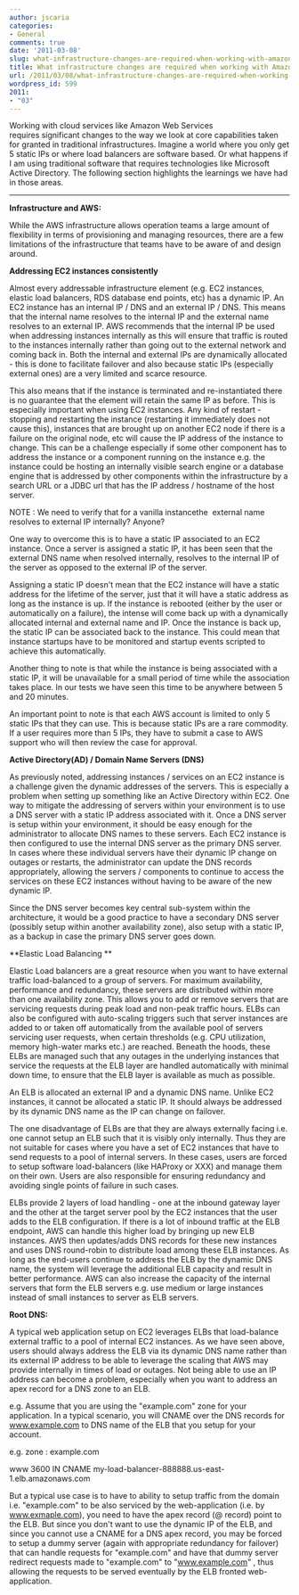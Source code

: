 ```yaml
---
author: jscaria
categories:
- General
comments: true
date: '2011-03-08'
slug: what-infrastructure-changes-are-required-when-working-with-amazon-web-services
title: What infrastructure changes are required when working with Amazon Web Services?
url: /2011/03/08/what-infrastructure-changes-are-required-when-working-with-amazon-web-services/index.html
wordpress_id: 599
2011:
- "03"
---
```



Working with cloud services like Amazon Web Services requires significant changes to the way we look at core capabilities taken for granted in traditional infrastructures. Imagine a world where you only get 5 static IPs or where load balancers are software based. Or what happens if I am using traditional software that requires technologies like Microsoft Active Directory. The following section highlights the learnings we have had in those areas.




** **




**Infrastructure and AWS:**




While the AWS infrastructure allows operation teams a large amount of flexibility in terms of provisioning and managing resources, there are a few limitations of the infrastructure that teams have to be aware of and design around.







**Addressing EC2 instances consistently**




Almost every addressable infrastructure element (e.g. EC2 instances, elastic load balancers, RDS database end points, etc) has a dynamic IP. An EC2 instance has an internal IP / DNS and an external IP / DNS. This means that the internal name resolves to the internal IP and the external name resolves to an external IP. AWS recommends that the internal IP be used when addressing instances internally as this will ensure that traffic is routed to the instances internally rather than going out to the external network and coming back in. Both the internal and external IPs are dynamically allocated - this is done to facilitate failover and also because static IPs (especially external ones) are a very limited and scarce resource.







This also means that if the instance is terminated and re-instantiated there is no guarantee that the element will retain the same IP as before. This is especially important when using EC2 instances. Any kind of restart - stopping and restarting the instance (restarting it immediately does not cause this), instances that are brought up on another EC2 node if there is a failure on the original node, etc will cause the IP address of the instance to change. This can be a challenge especially if some other component has to address the instance or a component running on the instance e.g. the instance could be hosting an internally visible search engine or a database engine that is addressed by other components within the infrastructure by a search URL or a JDBC url that has the IP address / hostname of the host server.







NOTE : We need to verify that for a vanilla instancethe  external name resolves to external IP internally? Anyone?







One way to overcome this is to have a static IP associated to an EC2 instance. Once a server is assigned a static IP, it has been seen that the external DNS name when resolved internally, resolves to the internal IP of the server as opposed to the external IP of the server.







Assigning a static IP doesn't mean that the EC2 instance will have a static address for the lifetime of the server, just that it will have a static address as long as the instance is up. If the instance is rebooted (either by the user or automatically on a failure), the intense will come back up with a dynamically allocated internal and external name and IP. Once the instance is back up, the static IP can be associated back to the instance. This could mean that instance startups have to be monitored and startup events scripted to achieve this automatically.







Another thing to note is that while the instance is being associated with a static IP, it will be unavailable for a small period of time while the association takes place. In our tests we have seen this time to be anywhere between 5 and 20 minutes.







An important point to note is that each AWS account is limited to only 5 static IPs that they can use. This is because static IPs are a rare commodity. If a user requires more than 5 IPs, they have to submit a case to AWS support who will then review the case for approval.







**Active Directory(AD) / Domain Name Servers (DNS)**




As previously noted, addressing instances / services on an EC2 instance is a challenge given the dynamic addresses of the servers. This is especially a problem when setting up something like an Active Directory within EC2. One way to mitigate the addressing of servers within your environment is to use a DNS server with a static IP address associated with it.  Once a DNS server is setup within your environment, it should be easy enough for the administrator to allocate DNS names to these servers. Each EC2 instance is then configured to use the internal DNS server as the primary DNS server. In cases where these individual servers have their dynamic IP change on outages or restarts, the administrator can update the DNS records appropriately, allowing the servers / components to continue to access the services on these EC2 instances without having to be aware of the new dynamic IP.







Since the DNS server becomes key central sub-system within the architecture, it would be a good practice to have a secondary DNS server (possibly setup within another availability zone), also setup with a static IP, as a backup in case the primary DNS server goes down.







**Elastic Load Balancing **




Elastic Load balancers are a great resource when you want to have external traffic load-balanced to a group of servers. For maximum availability, performance and redundancy, these servers are distributed within more than one availability zone. This allows you to add or remove servers that are servicing requests during peak load and non-peak traffic hours. ELBs can also be configured with auto-scaling triggers such that server instances are added to or taken off automatically from the available pool of servers servicing user requests, when certain thresholds (e.g. CPU utilization, memory high-water marks etc.) are reached. Beneath the hoods, these ELBs are managed such that any outages in the underlying instances that service the requests at the ELB layer are handled automatically with minimal down time, to ensure that the ELB layer is available as much as possible.







An ELB is allocated an external IP and a dynamic DNS name. Unlike EC2 instances, it cannot be allocated a static IP. It should always be addressed by its dynamic DNS name as the IP can change on failover.







The one disadvantage of ELBs are that they are always externally facing i.e. one cannot setup an ELB such that it is visibly only internally. Thus they are not suitable for cases where you have a set of EC2 instances that have to send requests to a pool of internal servers. In these cases, users are forced to setup software load-balancers (like HAProxy or XXX) and manage them on their own. Users are also responsible for ensuring redundancy and avoiding single points of failure in such cases.







ELBs provide 2 layers of load handling - one at the inbound gateway layer and the other at the target server pool by the EC2 instances that the user adds to the ELB configuration. If there is a lot of inbound traffic at the ELB endpoint, AWS can handle this higher load by bringing up new ELB instances. AWS then updates/adds DNS records for these new instances and uses DNS round-robin to distribute load among these ELB instances. As long as the end-users continue to address the ELB by the dynamic DNS name, the system will leverage the additional ELB capacity and result in better performance. AWS can also increase the capacity of the internal servers that form the ELB servers e.g. use medium or large instances instead of small instances to server as ELB servers.







**Root DNS:**




A typical web application setup on EC2 leverages ELBs that load-balance external traffic to a pool of internal EC2 instances. As we have seen above, users should always address the ELB via its dynamic DNS name rather than its external IP address to be able to leverage the scaling that AWS may provide internally in times of load or outages. Not being able to use an IP address can become a problem, especially when you want to address an apex record for a DNS zone to an ELB.







e.g. Assume that you are using the "example.com" zone for your application. In a typical scenario, you will CNAME over the DNS records for www.example.com to DNS name of the ELB that you setup for your account.







e.g. zone : example.com




www 3600 IN CNAME my-load-balancer-888888.us-east-1.elb.amazonaws.com







But a typical use case is to have to ability to setup traffic from the domain i.e. "example.com" to be also serviced by the web-application (i.e. by www.exmaple.com), you need to have the apex record (@ record) point to the ELB. But since you don't want to use the dynamic IP of the ELB, and since you cannot use a CNAME for a DNS apex record, you may be forced to setup a dummy server (again with appropriate redundancy for failover) that can handle requests for "example.com" and have that dummy server redirect requests made to "example.com" to "www.example.com" , thus allowing the requests to be served eventually by the ELB fronted web-application.
